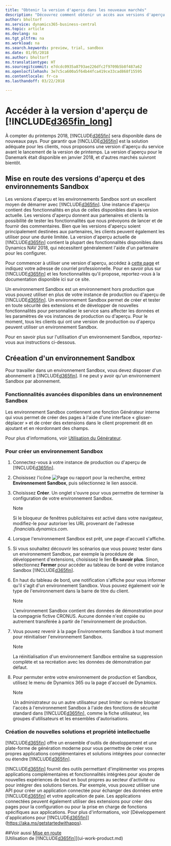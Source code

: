 ```yaml
---
title: "Obtenir la version d'aperçu dans les nouveaux marchés"
description: "Découvrez comment obtenir un accès aux versions d'aperçu de Business Central."
author: bholtorf
ms.service: dynamics365-business-central
ms.topic: article
ms.devlang: na
ms.tgt_pltfrm: na
ms.workload: na
ms.search.keywords: preview, trial, sandbox
ms.date: 01/05/2018
ms.author: bholtorf
ms.translationtype: HT
ms.sourcegitcommit: e7dcdc0935a8793ae226dfc2f9709b5b8f487a62
ms.openlocfilehash: 3e7c5ca600a5f64b44fca419ce33cad868f15595
ms.contentlocale: fr-ca
ms.lasthandoff: 03/22/2018

---
```

# <a name="access-to-the-included365finlongincludesd365finlongmdmd-preview"></a>Accéder à la version d'aperçu de [!INCLUDE[d365fin_long](includes/d365fin_long_md.md)]
À compter du printemps 2018, [!INCLUDE[d365fin](includes/d365fin_md.md)] sera disponible dans de nouveaux pays. Pour garantir que [!INCLUDE[d365fin](includes/d365fin_md.md)] est la solution adéquate pour les clients, nous proposons une version d'aperçu du service avant le lancement de la version de printemps. La version d'aperçu pour le Danemark était disponible en janvier 2018, et d'autres marchés suivront bientôt.  

## <a name="getting-started-with-previews-and-sandboxes"></a>Mise en route des versions d'aperçu et des environnements Sandbox
Les versions d'aperçu et les environnements Sandbox sont un excellent moyen de démarrer avec [!INCLUDE[d365fin](includes/d365fin_md.md)]. Une instance d'aperçu contient des fonctionnalités en plus de celles disponibles dans la version actuelle. Les versions d'aperçu donnent aux partenaires et clients la possibilité de tester les fonctionnalités que nous prévoyons de lancer et de fournir des commentaires. Bien que les versions d'aperçu soient principalement destinées aux partenaires, les clients peuvent également les utiliser pour une durée limitée. La version d'aperçu actuelle de [!INCLUDE[d365fin](includes/d365fin_md.md)] contient la plupart des fonctionnalités disponibles dans Dynamics NAV 2018, qui nécessitent généralement l'aide d'un partenaire pour les configurer.

Pour commencer à utiliser une version d'aperçu, accédez à [cette page](https://go.microsoft.com/fwlink/?linkid=866045) et indiquez votre adresse de courriel professionnelle. Pour en savoir plus sur [!INCLUDE[d365fin](includes/d365fin_md.md)] et les fonctionnalités qu'il propose, reportez-vous à la documentation disponible ici sur ce site.

Un environnement Sandbox est un environnement hors production que vous pouvez utiliser en plus de votre instance de production ou d'aperçu de [!INCLUDE[d365fin](includes/d365fin_md.md)]. Un environnement Sandbox permet de créer et tester en toute sécurité des extensions et de développer de nouvelles fonctionnalités pour personnaliser le service sans affecter les données et les paramètres de vos instances de production ou d'aperçu. Pour le moment, tous les clients qui ont une version de production ou d'aperçu peuvent utiliser un environnement Sandbox.

Pour en savoir plus sur l'utilisation d'un environnement Sandbox, reportez-vous aux instructions ci-dessous.

## <a name="creating-a-sandbox-environment"></a>Créeation d'un environnement Sandbox
Pour travailler dans un environnement Sandbox, vous devez disposer d'un abonnement à [!INCLUDE[d365fin](includes/d365fin_md.md)]. Il ne peut y avoir qu'un environnement Sandbox par abonnement.

### <a name="advanced-functionality-available-in-a-sandbox-environment"></a>Fonctionnalités avancées disponibles dans un environnement Sandbox
Les environnement Sandbox contiennent une fonction Générateur interne qui vous permet de créer des pages à l'aide d'une interface « glisser-déplacer » et de créer des extensions dans le client proprement dit en ajoutant et en réordonnant des champs.

Pour plus d'informations, voir [Utilisation du Générateur](https://docs.microsoft.com/en-us/dynamics-nav/developer/devenv-inclient-designer).

### <a name="to-create-a-sandbox-environment"></a>Pour créer un environnement Sandbox
1.  Connectez-vous à votre instance de production ou d'aperçu de [!INCLUDE[d365fin](includes/d365fin_md.md)].  
2.  Choisissez l'icône ![Page ou rapport pour la recherche](media/ui-search/search_small.png "icône Page ou rapport pour la recherche"), entrez **Environnement Sandbox**, puis sélectionnez le lien associé.
3.  Choisissez **Créer**. Un onglet s'ouvre pour vous permettre de terminer la configuration de votre environnement Sandbox.

    > [!Note]
    > Si le bloqueur de fenêtres publicitaires est activé dans votre navigateur, modifiez-le pour autoriser les URL provenant de l'adresse *.financials.dynamics.com*.  

4.  Lorsque l'environnement Sandbox est prêt, une page d'accueil s'affiche.  
5.  Si vous souhaitez découvrir les scénarios que vous pouvez tester dans un environnement Sandbox, par exemple la procédure de développement d'extensions, choisissez le lien **En savoir plus**. Sinon, sélectionnez **Fermer** pour accéder au tableau de bord de votre instance Sandbox [!INCLUDE[d365fin](includes/d365fin_md.md)].  
6.  En haut du tableau de bord, une notification s'affiche pour vous informer qu'il s'agit d'un environnement Sandbox. Vous pouvez également voir le type de l'environnement dans la barre de titre du client.

    > [!Note]
    > L'environnement Sandbox contient des données de démonstration pour la compagnie fictive CRONUS. Aucune donnée n'est copiée ou autrement transférée à partir de l'environnement de production.  

7.  Vous pouvez revenir à la page Environnements Sandbox à tout moment pour réinitialiser l'environnement Sandbox.

    > [!Note]
    > La réinitialisation d'un environnement Sandbox entraîne sa suppression complète et sa recréation avec les données de démonstration par défaut.  

8.  Pour permuter entre votre environnement de production et Sandbox, utilisez le menu de Dynamics 365 ou la page d'accueil de Dynamics.

    > [!Note]
    > Un administrateur ou un autre utilisateur peut limiter ou même bloquer l'accès à l'environnement Sandbox à l'aide des fonctions de sécurité standard dans [!INCLUDE[d365fin](includes/d365fin_md.md)], comme la fiche utilisateur, les groupes d'utilisateurs et les ensembles d'autorisations.  

### <a name="building-new-solutions-and-intellectual-property"></a>Création de nouvelles solutions et propriété intellectuelle
[!INCLUDE[d365fin](includes/d365fin_md.md)] offre un ensemble d'outils de développement et une plate-forme de génération moderne pour vous permettre de créer vos propres applications complémentaires et solutions intégrées pour connecter ou étendre [!INCLUDE[d365fin](includes/d365fin_md.md)].

[!INCLUDE[d365fin](includes/d365fin_md.md)] fournit des outils permettant d'implémenter vos propres applications complémentaires et fonctionnalités intégrées pour ajouter de nouvelles expériences de bout en bout propres au secteur d'activité ou pour intégrer des solutions tierces. Par exemple, vous pouvez utiliser une API pour créer un application connectée pour échanger des données entre [!INCLUDE[d365fin](includes/d365fin_md.md)] et votre application de paie. Les applications connectées peuvent également utiliser des extensions pour créer des pages pour la configuration ou pour la prise en charge de fonctions spécifiques aux applications. Pour plus d'informations, voir [Développement d'applications pour [!INCLUDE[d365fin](includes/d365fin_md.md)]](https://aka.ms/getstartedwithapps).

##<a name="see-also"></a>Voir aussi
[Mise en route](product-get-started.md)  
[Utilisation de [!INCLUDE[d365fin](includes/d365fin_md.md)]](ui-work-product.md)  

